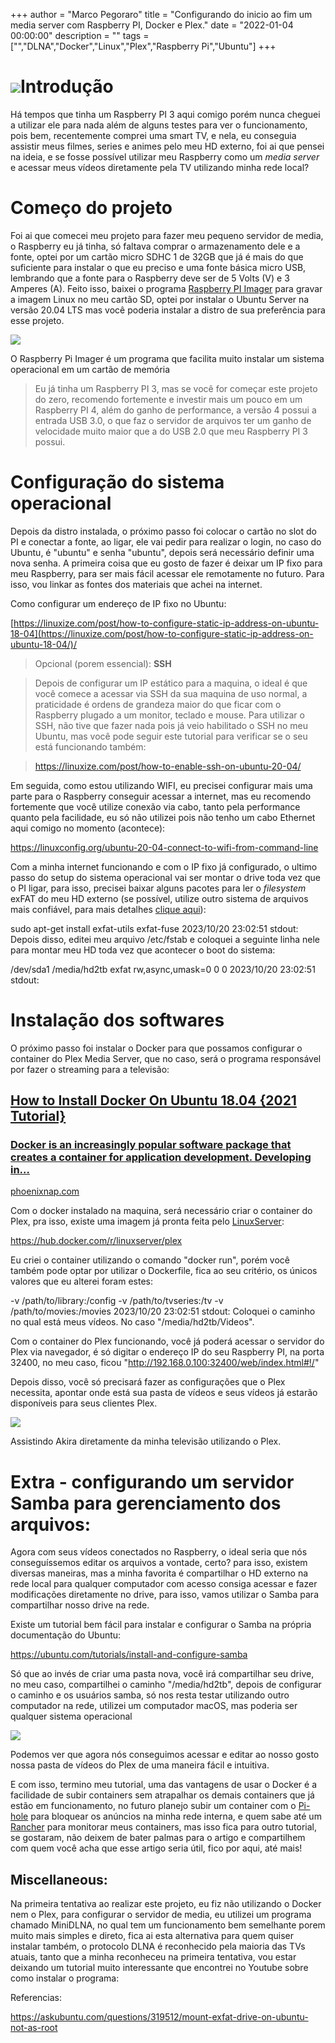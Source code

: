 +++
  author = "Marco Pegoraro"
  title = "Configurando do inicio ao fim um media server com Raspberry PI, Docker e Plex."
  date = "2022-01-04 00:00:00"
  description = ""
  tags = ["","DLNA","Docker","Linux","Plex","Raspberry Pi","Ubuntu"] 
+++
  
# ![](https://miro.medium.com/v2/resize:fit:1400/1*GsqI4vM5akhcVLgsq_8Fyw.jpeg)Introdução

Há tempos que tinha um Raspberry PI 3 aqui comigo porém nunca cheguei a utilizar ele para nada além de alguns testes para ver o funcionamento, pois bem, recentemente comprei uma smart TV, e nela, eu conseguia assistir meus filmes, series e animes pelo meu HD externo, foi ai que pensei na ideia, e se fosse possível utilizar meu Raspberry como um _media server_ e acessar meus vídeos diretamente pela TV utilizando minha rede local?

# Começo do projeto

Foi ai que comecei meu projeto para fazer meu pequeno servidor de media, o Raspberry eu já tinha, só faltava comprar o armazenamento dele e a fonte, optei por um cartão micro SDHC 1 de 32GB que já é mais do que suficiente para instalar o que eu preciso e uma fonte básica micro USB, lembrando que a fonte para o Raspberry deve ser de 5 Volts (V) e 3 Amperes (A). Feito isso, baixei o programa [Raspberry PI Imager](https://www.raspberrypi.com/software/) para gravar a imagem Linux no meu cartão SD, optei por instalar o Ubuntu Server na versão 20.04 LTS mas você poderia instalar a distro de sua preferência para esse projeto.

![](https://miro.medium.com/v2/resize:fit:1380/1*B5bpnaQIwewf35hu6vu2UQ.png)

O Raspberry Pi Imager é um programa que facilita muito instalar um sistema operacional em um cartão de memória

> Eu já tinha um Raspberry PI 3, mas se você for começar este projeto do zero, recomendo fortemente e investir mais um pouco em um Raspberry PI 4, além do ganho de performance, a versão 4 possui a entrada USB 3.0, o que faz o servidor de arquivos ter um ganho de velocidade muito maior que a do USB 2.0 que meu Raspberry PI 3 possui.

# Configuração do sistema operacional

Depois da distro instalada, o próximo passo foi colocar o cartão no slot do PI e conectar a fonte, ao ligar, ele vai pedir para realizar o login, no caso do Ubuntu, é "ubuntu" e senha "ubuntu", depois será necessário definir uma nova senha. A primeira coisa que eu gosto de fazer é deixar um IP fixo para meu Raspberry, para ser mais fácil acessar ele remotamente no futuro. Para isso, vou linkar as fontes dos materiais que achei na internet.

Como configurar um endereço de IP fixo no Ubuntu:

[https://linuxize.com/post/how-to-configure-static-ip-address-on-ubuntu-18-04](https://linuxize.com/post/how-to-configure-static-ip-address-on-ubuntu-18-04/)/

> Opcional (porem essencial): **SSH**

> Depois de configurar um IP estático para a maquina, o ideal é que você comece a acessar via SSH da sua maquina de uso normal, a praticidade é ordens de grandeza maior do que ficar com o Raspberry plugado a um monitor, teclado e mouse. Para utilizar o SSH, não tive que fazer nada pois já veio habilitado o SSH no meu Ubuntu, mas você pode seguir este tutorial para verificar se o seu está funcionando também:

> <https://linuxize.com/post/how-to-enable-ssh-on-ubuntu-20-04/>

Em seguida, como estou utilizando WIFI, eu precisei configurar mais uma parte para o Raspberry conseguir acessar a internet, mas eu recomendo fortemente que você utilize conexão via cabo, tanto pela performance quanto pela facilidade, eu só não utilizei pois não tenho um cabo Ethernet aqui comigo no momento (acontece):

<https://linuxconfig.org/ubuntu-20-04-connect-to-wifi-from-command-line>

Com a minha internet funcionando e com o IP fixo já configurado, o ultimo passo do setup do sistema operacional vai ser montar o drive toda vez que o PI ligar, para isso, precisei baixar alguns pacotes para ler o _filesystem_ exFAT do meu HD externo (se possível, utilize outro sistema de arquivos mais confiável, para mais detalhes [clique aqui](https://askubuntu.com/questions/319512/mount-exfat-drive-on-ubuntu-not-as-root)):

sudo apt-get install exfat-utils exfat-fuse
2023/10/20 23:02:51 stdout: 
Depois disso, editei meu arquivo /etc/fstab e coloquei a seguinte linha nele para montar meu HD toda vez que acontecer o boot do sistema:

/dev/sda1       /media/hd2tb    exfat   rw,async,umask=0 0 0
2023/10/20 23:02:51 stdout: 
# Instalação dos softwares

O próximo passo foi instalar o Docker para que possamos configurar o container do Plex Media Server, que no caso, será o programa responsável por fazer o streaming para a televisão:

## [How to Install Docker On Ubuntu 18.04 {2021 Tutorial}](https://phoenixnap.com/kb/how-to-install-docker-on-ubuntu-18-04?source=post%5Fpage-----3c9b84a9dda5--------------------------------)

### [Docker is an increasingly popular software package that creates a container for application development. Developing in…](https://phoenixnap.com/kb/how-to-install-docker-on-ubuntu-18-04?source=post%5Fpage-----3c9b84a9dda5--------------------------------)

[phoenixnap.com](https://phoenixnap.com/kb/how-to-install-docker-on-ubuntu-18-04?source=post%5Fpage-----3c9b84a9dda5--------------------------------)

  
Com o docker instalado na maquina, será necessário criar o container do Plex, pra isso, existe uma imagem já pronta feita pelo [LinuxServer](https://www.linuxserver.io/):

<https://hub.docker.com/r/linuxserver/plex>

Eu criei o container utilizando o comando "docker run", porém você também pode optar por utilizar o Dockerfile, fica ao seu critério, os únicos valores que eu alterei foram estes:

-v /path/to/library:/config -v /path/to/tvseries:/tv -v /path/to/movies:/movies 
2023/10/20 23:02:51 stdout: 
Coloquei o caminho no qual está meus vídeos. No caso "/media/hd2tb/Videos".

Com o container do Plex funcionando, você já poderá acessar o servidor do Plex via navegador, é só digitar o endereço IP do seu Raspberry PI, na porta 32400, no meu caso, ficou "<http://192.168.0.100:32400/web/index.html#!/>"

Depois disso, você só precisará fazer as configurações que o Plex necessita, apontar onde está sua pasta de vídeos e seus vídeos já estarão disponíveis para seus clientes Plex.

![](https://miro.medium.com/v2/resize:fit:1400/1*t9h0CGyK6XrUckan6VjsMg.jpeg)

Assistindo Akira diretamente da minha televisão utilizando o Plex.

# Extra - configurando um servidor Samba para gerenciamento dos arquivos:

Agora com seus vídeos conectados no Raspberry, o ideal seria que nós conseguíssemos editar os arquivos a vontade, certo? para isso, existem diversas maneiras, mas a minha favorita é compartilhar o HD externo na rede local para qualquer computador com acesso consiga acessar e fazer modificações diretamente no drive, para isso, vamos utilizar o Samba para compartilhar nosso drive na rede.

Existe um tutorial bem fácil para instalar e configurar o Samba na própria documentação do Ubuntu:

<https://ubuntu.com/tutorials/install-and-configure-samba>

Só que ao invés de criar uma pasta nova, você irá compartilhar seu drive, no meu caso, compartilhei o caminho "/media/hd2tb", depois de configurar o caminho e os usuários samba, só nos resta testar utilizando outro computador na rede, utilizei um computador macOS, mas poderia ser qualquer sistema operacional

![](https://miro.medium.com/v2/resize:fit:1400/1*iNDbly8zpgjdfEluPrvM_w.png)

Podemos ver que agora nós conseguimos acessar e editar ao nosso gosto nossa pasta de vídeos do Plex de uma maneira fácil e intuitiva.

E com isso, termino meu tutorial, uma das vantagens de usar o Docker é a facilidade de subir containers sem atrapalhar os demais containers que já estão em funcionamento, no futuro planejo subir um container com o [Pi-hole](https://pi-hole.net/) para bloquear os anúncios na minha rede interna, e quem sabe até um [Rancher](https://rancher.com/) para monitorar meus containers, mas isso fica para outro tutorial, se gostaram, não deixem de bater palmas para o artigo e compartilhem com quem você acha que esse artigo seria útil, fico por aqui, até mais!

## Miscellaneous:

Na primeira tentativa ao realizar este projeto, eu fiz não utilizando o Docker nem o Plex, para configurar o servidor de media, eu utilizei um programa chamado MiniDLNA, no qual tem um funcionamento bem semelhante porem muito mais simples e direto, fica ai esta alternativa para quem quiser instalar também, o protocolo DLNA é reconhecido pela maioria das TVs atuais, tanto que a minha reconheceu na primeira tentativa, vou estar deixando um tutorial muito interessante que encontrei no Youtube sobre como instalar o programa:

  
Referencias:

<https://askubuntu.com/questions/319512/mount-exfat-drive-on-ubuntu-not-as-root>